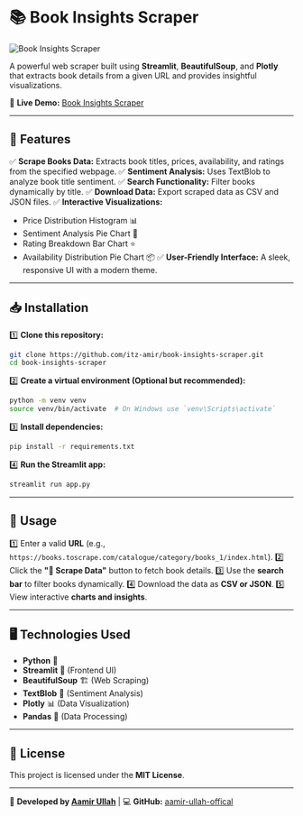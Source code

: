 # 📚 Book Insights Scraper

![Book Insights Scraper](https://img.shields.io/badge/Streamlit-App-orange?style=for-the-badge)

A powerful web scraper built using **Streamlit**, **BeautifulSoup**, and **Plotly** that extracts book details from a given URL and provides insightful visualizations.

🔗 **Live Demo:** [Book Insights Scraper](https://aamir-ullah-offical-bookinsightsscra-bookinsightsscraper-r0dug2.streamlit.app/)

---

## 🚀 Features

✅ **Scrape Books Data:** Extracts book titles, prices, availability, and ratings from the specified webpage.
✅ **Sentiment Analysis:** Uses TextBlob to analyze book title sentiment.
✅ **Search Functionality:** Filter books dynamically by title.
✅ **Download Data:** Export scraped data as CSV and JSON files.
✅ **Interactive Visualizations:**
- Price Distribution Histogram 📊
- Sentiment Analysis Pie Chart 📌
- Rating Breakdown Bar Chart ⭐
- Availability Distribution Pie Chart 📦
✅ **User-Friendly Interface:** A sleek, responsive UI with a modern theme.

---

## 📥 Installation

1️⃣ **Clone this repository:**
```bash
git clone https://github.com/itz-amir/book-insights-scraper.git
cd book-insights-scraper
```

2️⃣ **Create a virtual environment (Optional but recommended):**
```bash
python -m venv venv
source venv/bin/activate  # On Windows use `venv\Scripts\activate`
```

3️⃣ **Install dependencies:**
```bash
pip install -r requirements.txt
```

4️⃣ **Run the Streamlit app:**
```bash
streamlit run app.py
```

---

## 🔧 Usage

1️⃣ Enter a valid **URL** (e.g., `https://books.toscrape.com/catalogue/category/books_1/index.html`).
2️⃣ Click the **"🚀 Scrape Data"** button to fetch book details.
3️⃣ Use the **search bar** to filter books dynamically.
4️⃣ Download the data as **CSV or JSON**.
5️⃣ View interactive **charts and insights**.

---

## 🖥️ Technologies Used

- **Python** 🐍
- **Streamlit** 🎨 (Frontend UI)
- **BeautifulSoup** 🏗️ (Web Scraping)
- **TextBlob** 📝 (Sentiment Analysis)
- **Plotly** 📊 (Data Visualization)
- **Pandas** 📑 (Data Processing)

---

## 📜 License

This project is licensed under the **MIT License**.

---

🚀 **Developed by [Aamir Ullah](https://github.com/aamir-ullah-offical)** | 💻 **GitHub:** [aamir-ullah-offical](https://github.com/aamir-ullah-offical)

